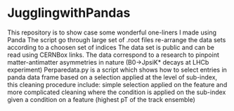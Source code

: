 # JugglingwithPandas
This repository is to show case some wonderful one-liners I made using Panda
The script go through large set of .root files re-arrange the data sets according to a choosen set of indices
The data set is public and can be read using CERNBox links. The data correspond to a research to pinpoint matter-antimatter asymmetries in nature (B0->JpsiK* decays at LHCb experiment)
Perparedata.py is a script which shows how to select entries in panda data frame based on a selection applied at the level of sub-index, this cleaning procedure include: simple selection applied on the feature and more complicated cleaning where the condition is applied on the sub-index given a condition on a feature (highest pT of the track ensemble)
